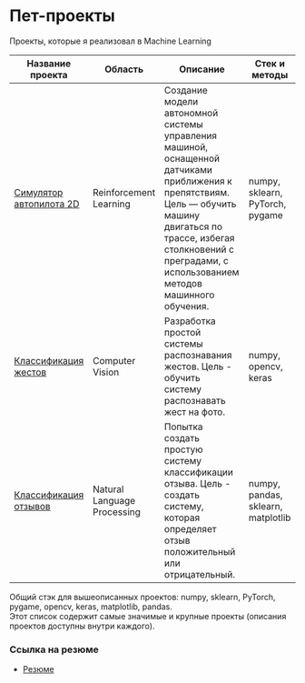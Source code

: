 # Пет-проекты

Проекты, которые я реализовал в Machine Learning
  
| Название проекта | Область | Описание | Стек и методы |
| --- | --- | --- | --- | 
| [Симулятор автопилота 2D](https://github.com/fluke8/neuro-race-python) | Reinforcement Learning | Создание модели автономной системы управления машиной, оснащенной датчиками приближения к препятствиям. Цель — обучить машину двигаться по трассе, избегая столкновений с преградами, с использованием методов машинного обучения. | numpy, sklearn, PyTorch, pygame |  
| [Классификация жестов](https://github.com/fluke8/gestureclassification) | Computer Vision | Разработка простой системы распознавания жестов.  Цель - обучить систему распознавать жест на фото. | numpy, opencv, keras | 
| [Классификация отзывов](https://github.com/fluke8/reviewclassification) | Natural Language Processing | Попытка создать простую систему классификации отзыва. Цель - создать систему, которая определяет отзыв положительный или отрицательный. | numpy, pandas, sklearn, matplotlib | 


Общий стэк для вышеописанных проектов: numpy, sklearn, PyTorch, pygame, opencv, keras, matplotlib, pandas.  
Этот список содержит самые значимые и крупные проекты (описания проектов доступны внутри каждого).  

### Ссылка на резюме  
- [Резюме](https://github.com/fluke8/fluke8/blob/main/CV_ML_Engineer_Tretyakov.pdf) 
